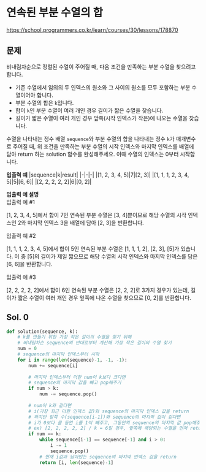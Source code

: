 # 연속된 부분 수열의 합
https://school.programmers.co.kr/learn/courses/30/lessons/178870

## 문제
비내림차순으로 정렬된 수열이 주어질 때, 다음 조건을 만족하는 부분 수열을 찾으려고 합니다.

- 기존 수열에서 임의의 두 인덱스의 원소와 그 사이의 원소를 모두 포함하는 부분 수열이어야 합니다.
- 부분 수열의 합은 `k`입니다.
- 합이 `k`인 부분 수열이 여러 개인 경우 길이가 짧은 수열을 찾습니다.
- 길이가 짧은 수열이 여러 개인 경우 앞쪽(시작 인덱스가 작은)에 나오는 수열을 찾습니다.

수열을 나타내는 정수 배열 `sequence`와 부분 수열의 합을 나타내는 정수 `k`가 매개변수로 주어질 때, 위 조건을 만족하는 부분 수열의 시작 인덱스와 마지막 인덱스를 배열에 담아 return 하는 solution 함수를 완성해주세요. 이때 수열의 인덱스는 0부터 시작합니다.

**입출력 예**
|sequence|k|result|
|-|-|-|
|[1, 2, 3, 4, 5]|7|[2, 3]|
|[1, 1, 1, 2, 3, 4, 5]|5|[6, 6]|
|[2, 2, 2, 2, 2]|6|[0, 2]|

**입출력 예 설명**   
입출력 예 #1

[1, 2, 3, 4, 5]에서 합이 7인 연속된 부분 수열은 [3, 4]뿐이므로 해당 수열의 시작 인덱스인 2와 마지막 인덱스 3을 배열에 담아 [2, 3]을 반환합니다.

입출력 예 #2

[1, 1, 1, 2, 3, 4, 5]에서 합이 5인 연속된 부분 수열은 [1, 1, 1, 2], [2, 3], [5]가 있습니다. 이 중 [5]의 길이가 제일 짧으므로 해당 수열의 시작 인덱스와 마지막 인덱스를 담은 [6, 6]을 반환합니다.

입출력 예 #3

[2, 2, 2, 2, 2]에서 합이 6인 연속된 부분 수열은 [2, 2, 2]로 3가지 경우가 있는데, 길이가 짧은 수열이 여러 개인 경우 앞쪽에 나온 수열을 찾으므로 [0, 2]를 반환합니다.

## Sol. 0
```python
def solution(sequence, k):
    # k를 만들기 위한 가장 작은 길이의 수열을 찾기 위해
    # 비내림차순 sequence의 반대로부터 계산해 가장 작은 길이의 수열 찾기
    num = 0
    # sequence의 마지막 인덱스부터 시작
    for i in range(len(sequence)-1, -1, -1):
        num += sequence[i]
        
        # 마지막 인덱스부터 더한 num이 k보다 크다면
        # sequence의 마지막 값을 빼고 pop해주기
        if num > k:
            num -= sequence.pop()
        
        # num이 k와 같다면
        # i(가장 최근 더한 인덱스 값)와 sequence의 마지막 인덱스 값을 return
        # 하지만 앞쪽 수(sequence[i-1])와 sequence의 마지막 값이 같다면
        # i가 0보다 클 동안 i를 1씩 빼주고, 그동안의 sequence의 마지막 값 pop해주기
        # ex) [2, 2, 2, 2, 2] / k = 6일 경우, 앞쪽에 해당되는 수열을 먼저 return해주기 위해서 뒷부분에서 연산된만큼 pop하면서 앞으로 땡겨주기
        if num == k:
            while sequence[i-1] == sequence[-1] and i > 0:
                i -= 1
                sequence.pop()
            # 현재 i값과 남아있는 sequence의 마지막 인덱스 값을 return
            return [i, len(sequence)-1]
```